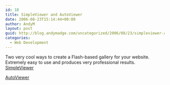 ```yaml
---
id: 18
title: SimpleViewer and AutoViewer
date: 2006-08-23T15:14:44+00:00
author: AndyM
layout: post
guid: http://blog.andymadge.com/uncategorized/2006/08/23/simpleviewer-and-autoviewer/
categories:
  - Web Development
---
```

Two very cool ways to create a Flash-based gallery for your website. Extremely easy to use and produces very professional results.  
[SimpleViewer  
](http://www.airtightinteractive.com/simpleviewer/) 

[AutoViewer](http://www.airtightinteractive.com/projects/autoviewer/)